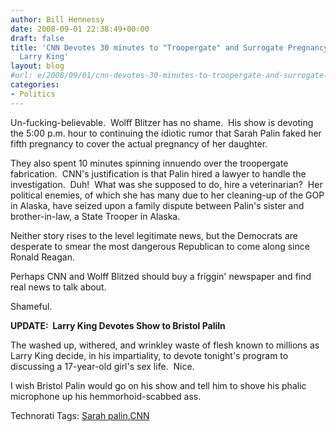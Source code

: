 ```yaml
---
author: Bill Hennessy
date: 2008-09-01 22:38:49+00:00
draft: false
title: 'CNN Devotes 30 minutes to "Troopergate" and Surrogate Pregnancy **Update:
  Larry King'
layout: blog
#url: e/2008/09/01/cnn-devotes-30-minutes-to-troopergate-and-surrogate-pregnancy/
categories:
- Politics
---
```


Un-fucking-believable.  Wolff Blitzer has no shame.  His show is devoting the 5:00 p.m. hour to continuing the idiotic rumor that Sarah Palin faked her fifth pregnancy to cover the actual pregnancy of her daughter.

They also spent 10 minutes spinning innuendo over the troopergate fabrication.  CNN's justification is that Palin hired a lawyer to handle the investigation.  Duh!  What was she supposed to do, hire a veterinarian?  Her political enemies, of which she has many due to her cleaning-up of the GOP in Alaska, have seized upon a family dispute between Palin's sister and brother-in-law, a State Trooper in Alaska.

Neither story rises to the level legitimate news, but the Democrats are desperate to smear the most dangerous Republican to come along since Ronald Reagan.

Perhaps CNN and Wolff Blitzed should buy a friggin' newspaper and find real news to talk about.

Shameful.

**UPDATE:  Larry King Devotes Show to Bristol Paliln**

The washed up, withered, and wrinkley waste of flesh known to millions as Larry King decide, in his impartiality, to devote tonight's program to discussing a 17-year-old girl's sex life.  Nice.

I wish Bristol Palin would go on his show and tell him to shove his phalic microphone up his hemmorhoid-scabbed ass.


Technorati Tags: [Sarah palin](https://technorati.com/tags/Sarah%20palin),[CNN](https://technorati.com/tags/CNN)
